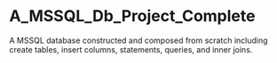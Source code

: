 # A_MSSQL_Db_Project_Complete
A MSSQL database constructed and composed from scratch including create tables, insert columns, statements, queries, and inner joins.
